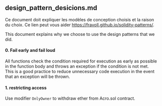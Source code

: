 ## design_pattern_desicions.md
Ce document doit expliquer les modèles de conception choisis et la raison du choix. Ce lien peut vous aider https://fravoll.github.io/solidity-patterns/. 

This document explains why we choose to use the design patterns that we did.

#### 0. Fail early and fail loud

All functions check the condition required for execution as early as possible in the function body and throws an exception if the condition is not met. This is a good practice to reduce unnecessary code execution in the event that an exception will be thrown.

#### 1. restricting access

Use modifier ```OnlyOwner``` to withdraw ether from Acro.sol contract.

